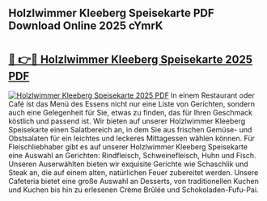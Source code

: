 ## Holzlwimmer Kleeberg Speisekarte PDF Download Online 2025 cYmrK

# <h2><a href="http://gcbson.nevu.top/?p=Holzlwimmer+Kleeberg+Speisekarte">🔗 👉🔴 Holzlwimmer Kleeberg Speisekarte 2025 PDF</a></h2>

[![Holzlwimmer Kleeberg Speisekarte 2025 PDF](https://i.imgur.com/dBaPXMq.png)](http://gcbson.nevu.top/?p=Holzlwimmer+Kleeberg+Speisekarte)
In einem Restaurant oder Café ist das Menü des Essens nicht nur eine Liste von Gerichten, sondern auch eine Gelegenheit für Sie, etwas zu finden, das für Ihren Geschmack köstlich und passend ist. Wir bieten auf unserer Holzlwimmer Kleeberg Speisekarte einen Salatbereich an, in dem Sie aus frischen Gemüse- und Obstsalaten für ein leichtes und leckeres Mittagessen wählen können. Für Fleischliebhaber gibt es auf unserer Holzlwimmer Kleeberg Speisekarte eine Auswahl an Gerichten: Rindfleisch, Schweinefleisch, Huhn und Fisch. Unseren Auserwählten bieten wir exquisite Gerichte wie Schaschlik und Steak an, die auf einem alten, natürlichen Feuer zubereitet werden. Unsere Cafeteria bietet eine große Auswahl an Desserts, von traditionellen Kuchen und Kuchen bis hin zu erlesenen Crème Brûlée und Schokoladen-Fufu-Pai.
